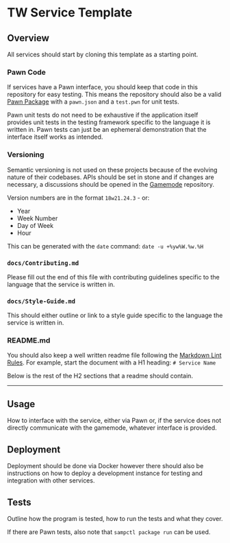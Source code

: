 # TW Service Template

## Overview

All services should start by cloning this template as a starting point.

### Pawn Code

If services have a Pawn interface, you should keep that code in this repository
for easy testing. This means the repository should also be a valid
[Pawn Package](https://github.com/Southclaws/sampctl/wiki/Packages) with a
`pawn.json` and a `test.pwn` for unit tests.

Pawn unit tests do not need to be exhaustive if the application itself provides
unit tests in the testing framework specific to the language it is written in.
Pawn tests can just be an ephemeral demonstration that the interface itself
works as intended.

### Versioning

Semantic versioning is not used on these projects because of the evolving nature
of their codebases. APIs should be set in stone and if changes are necessary, a
discussions should be opened in the
[Gamemode](https://github.com/TradeWars/gamemode) repository.

Version numbers are in the format `18w21.24.3` - or:

- Year
- Week Number
- Day of Week
- Hour

This can be generated with the `date` command: `date -u +%yw%W.%w.%H`

### `docs/Contributing.md`

Please fill out the end of this file with contributing guidelines specific to
the language that the service is written in.

### `docs/Style-Guide.md`

This should either outline or link to a style guide specific to the language the
service is written in.

### README.md

You should also keep a well written readme file following the
[Markdown Lint Rules](https://github.com/DavidAnson/markdownlint/blob/master/doc/Rules.md).
For example, start the document with a H1 heading: `# Service Name`

Below is the rest of the H2 sections that a readme should contain.

---

## Usage

How to interface with the service, either via Pawn or, if the service does not
directly communicate with the gamemode, whatever interface is provided.

## Deployment

Deployment should be done via Docker however there should also be instructions
on how to deploy a development instance for testing and integration with other
services.

## Tests

Outline how the program is tested, how to run the tests and what they cover.

If there are Pawn tests, also note that `sampctl package run` can be used.
